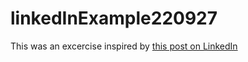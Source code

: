 # linkedInExample220927

This was an excercise inspired by [this post on LinkedIn](https://www.linkedin.com/feed/update/urn:li:activity:6979416819002449920)
